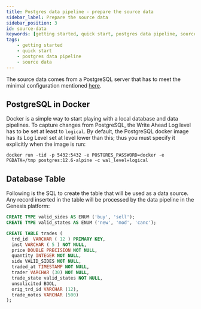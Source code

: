 ```yaml
---
title: Postgres data pipeline - prepare the source data
sidebar_label: Prepare the source data
sidebar_position: 3
id: source-data
keywords: [getting started, quick start, postgres data pipeline, source data]
tags:
    - getting started
    - quick start
    - postgres data pipeline
    - source data
---
```


The source data comes from a PostgreSQL server that has to meet the minimal configuration mentioned [here](../../../../server/integration/data-pipeline/advanced/#postgresql-configuration-1).

## PostgreSQL in Docker

Docker is a simple way to start playing with a local database and data pipelines. To capture changes from PostgreSQL, the Write Ahead Log level has to be set at least to `logical`. By default, the PostgreSQL docker image has its Log Level set at level lower than this; thus you must specify it explicitly when the image is run:

```shell
docker run -tid -p 5432:5432 -e POSTGRES_PASSWORD=docker -e PGDATA=/tmp postgres:12.6-alpine -c wal_level=logical
```

## Database Table

Following is the SQL to create the table that will be used as a data source. Any record inserted in the table will be processed by the data pipeline in the Genesis platform:

```sql
CREATE TYPE valid_sides AS ENUM ('buy', 'sell');
CREATE TYPE valid_states AS ENUM ('new', 'mod', 'canc');

CREATE TABLE trades (
  trd_id  VARCHAR ( 12 ) PRIMARY KEY,
  inst VARCHAR ( 5 ) NOT NULL,
  price DOUBLE PRECISION NOT NULL,
  quantity INTEGER NOT NULL,
  side VALID_SIDES NOT NULL,
  traded_at TIMESTAMP NOT NULL,
  trader VARCHAR (30) NOT NULL,
  trade_state valid_states NOT NULL,
  unsolicited BOOL,
  orig_trd_id VARCHAR (12),
  trade_notes VARCHAR (500)
);
```
